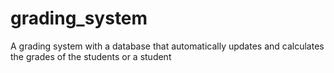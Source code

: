 # grading_system
A grading system with a database that automatically updates and calculates the grades of the students or a student
